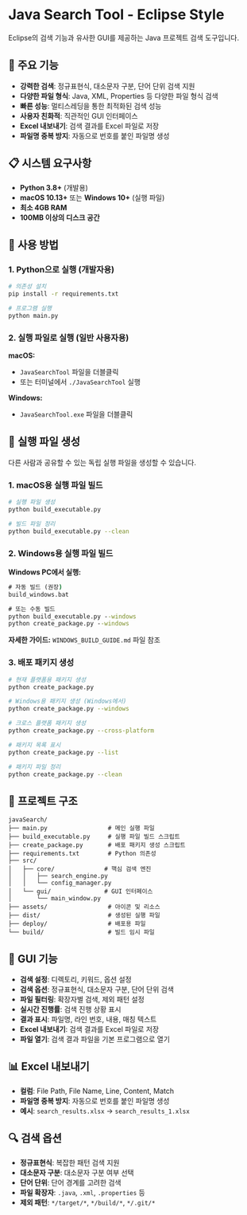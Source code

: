 # Java Search Tool - Eclipse Style

Eclipse의 검색 기능과 유사한 GUI를 제공하는 Java 프로젝트 검색 도구입니다.

## 🚀 주요 기능

- **강력한 검색**: 정규표현식, 대소문자 구분, 단어 단위 검색 지원
- **다양한 파일 형식**: Java, XML, Properties 등 다양한 파일 형식 검색
- **빠른 성능**: 멀티스레딩을 통한 최적화된 검색 성능
- **사용자 친화적**: 직관적인 GUI 인터페이스
- **Excel 내보내기**: 검색 결과를 Excel 파일로 저장
- **파일명 중복 방지**: 자동으로 번호를 붙인 파일명 생성

## 📋 시스템 요구사항

- **Python 3.8+** (개발용)
- **macOS 10.13+** 또는 **Windows 10+** (실행 파일)
- **최소 4GB RAM**
- **100MB 이상의 디스크 공간**

## 🎯 사용 방법

### 1. Python으로 실행 (개발자용)

```bash
# 의존성 설치
pip install -r requirements.txt

# 프로그램 실행
python main.py
```

### 2. 실행 파일로 실행 (일반 사용자용)

**macOS:**
- `JavaSearchTool` 파일을 더블클릭
- 또는 터미널에서 `./JavaSearchTool` 실행

**Windows:**
- `JavaSearchTool.exe` 파일을 더블클릭

## 🔧 실행 파일 생성

다른 사람과 공유할 수 있는 독립 실행 파일을 생성할 수 있습니다.

### 1. macOS용 실행 파일 빌드

```bash
# 실행 파일 생성
python build_executable.py

# 빌드 파일 정리
python build_executable.py --clean
```

### 2. Windows용 실행 파일 빌드

**Windows PC에서 실행:**

```cmd
# 자동 빌드 (권장)
build_windows.bat

# 또는 수동 빌드
python build_executable.py --windows
python create_package.py --windows
```

**자세한 가이드:** `WINDOWS_BUILD_GUIDE.md` 파일 참조

### 3. 배포 패키지 생성

```bash
# 현재 플랫폼용 패키지 생성
python create_package.py

# Windows용 패키지 생성 (Windows에서)
python create_package.py --windows

# 크로스 플랫폼 패키지 생성
python create_package.py --cross-platform

# 패키지 목록 표시
python create_package.py --list

# 패키지 파일 정리
python create_package.py --clean
```

## 📁 프로젝트 구조

```
javaSearch/
├── main.py                 # 메인 실행 파일
├── build_executable.py     # 실행 파일 빌드 스크립트
├── create_package.py       # 배포 패키지 생성 스크립트
├── requirements.txt        # Python 의존성
├── src/
│   ├── core/              # 핵심 검색 엔진
│   │   ├── search_engine.py
│   │   └── config_manager.py
│   └── gui/               # GUI 인터페이스
│       └── main_window.py
├── assets/                 # 아이콘 및 리소스
├── dist/                   # 생성된 실행 파일
├── deploy/                 # 배포용 파일
└── build/                  # 빌드 임시 파일
```

## 🎨 GUI 기능

- **검색 설정**: 디렉토리, 키워드, 옵션 설정
- **검색 옵션**: 정규표현식, 대소문자 구분, 단어 단위 검색
- **파일 필터링**: 확장자별 검색, 제외 패턴 설정
- **실시간 진행률**: 검색 진행 상황 표시
- **결과 표시**: 파일명, 라인 번호, 내용, 매칭 텍스트
- **Excel 내보내기**: 검색 결과를 Excel 파일로 저장
- **파일 열기**: 검색 결과 파일을 기본 프로그램으로 열기

## 📊 Excel 내보내기

- **컬럼**: File Path, File Name, Line, Content, Match
- **파일명 중복 방지**: 자동으로 번호를 붙인 파일명 생성
- **예시**: `search_results.xlsx` → `search_results_1.xlsx`

## 🔍 검색 옵션

- **정규표현식**: 복잡한 패턴 검색 지원
- **대소문자 구분**: 대소문자 구분 여부 선택
- **단어 단위**: 단어 경계를 고려한 검색
- **파일 확장자**: `.java`, `.xml`, `.properties` 등
- **제외 패턴**: `*/target/*`, `*/build/*`, `*/.git/*`